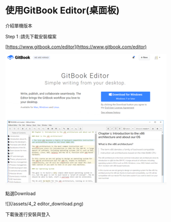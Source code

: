 # 使用GitBook Editor\(桌面板\)

介紹單機版本

Step 1 :請先下載安裝檔案

[https://www.gitbook.com/editor](https://www.gitbook.com/editor)

![](/assets/4_1_editor_web.png)

點選Download

![](/assets/4_2 editor_download.png)

下載後進行安裝與登入

